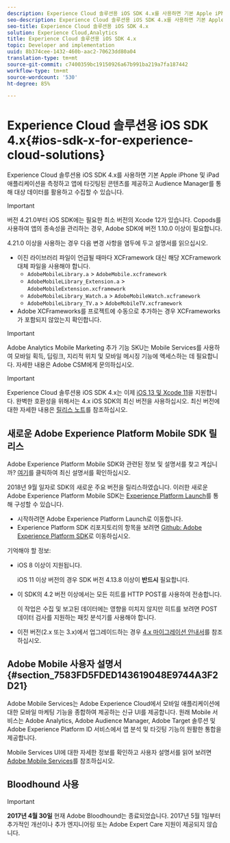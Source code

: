 ```yaml
---
description: Experience Cloud 솔루션용 iOS SDK 4.x를 사용하면 기본 Apple iPhone 및 iPad 애플리케이션을 측정하고 앱에 타깃팅된 콘텐츠를 제공하고 Audience Manager를 통해 대상 데이터를 활용하고 수집할 수 있습니다.
seo-description: Experience Cloud 솔루션용 iOS SDK 4.x를 사용하면 기본 Apple iPhone 및 iPad 애플리케이션을 측정하고 앱에 타깃팅된 콘텐츠를 제공하고 Audience Manager를 통해 대상 데이터를 활용하고 수집할 수 있습니다.
seo-title: Experience Cloud 솔루션용 iOS SDK 4.x
solution: Experience Cloud,Analytics
title: Experience Cloud 솔루션용 iOS SDK 4.x
topic: Developer and implementation
uuid: 8b374cee-1432-460b-aac2-70623dd80a04
translation-type: tm+mt
source-git-commit: c7400359bc19150926a67b991ba219a7fa187442
workflow-type: tm+mt
source-wordcount: '530'
ht-degree: 85%

---
```



# Experience Cloud 솔루션용 iOS SDK 4.x{#ios-sdk-x-for-experience-cloud-solutions}

Experience Cloud 솔루션용 iOS SDK 4.x를 사용하면 기본 Apple iPhone 및 iPad 애플리케이션을 측정하고 앱에 타깃팅된 콘텐츠를 제공하고 Audience Manager를 통해 대상 데이터를 활용하고 수집할 수 있습니다.

>[!IMPORTANT]
>
>버전 4.21.0부터 iOS SDK에는 필요한 최소 버전의 Xcode 12가 있습니다. Copods를 사용하여 앱의 종속성을 관리하는 경우, Adobe SDK에 버전 1.10.0 이상이 필요합니다.

4.21.0 이상을 사용하는 경우 다음 변경 사항을 염두에 두고 설명서를 읽으십시오.

* 이진 라이브러리 파일이 언급될 때마다 XCFramework 대신 해당 XCFramework 대체 파일을 사용해야 합니다.
   * `AdobeMobileLibrary.a` > `AdobeMobile.xcframework`
   * `AdobeMobileLibrary_Extension.a` >  `AdobeMobileExtension.xcframework`
   * `AdobeMobileLibrary_Watch.a` >  `AdobeMobileWatch.xcframework`
   * `AdobeMobileLibrary_TV.a` >  `AdobeMobileTV.xcframework`
* Adobe XCFrameworks를 프로젝트에 수동으로 추가하는 경우 XCFrameworks가 포함되지 않았는지 확인합니다.

>[!IMPORTANT]
>
>Adobe Analytics Mobile Marketing 추가 기능 SKU는 Mobile Services를 사용하여 모바일 획득, 딥링크, 지리적 위치 및 모바일 메시징 기능에 액세스하는 데 필요합니다. 자세한 내용은 Adobe CSM에게 문의하십시오.

>[!IMPORTANT]
>
>Experience Cloud 솔루션용 iOS SDK 4.x는 이제 [iOS 13 및 Xcode 11](https://developer.apple.com/ios/)을 지원합니다. 완벽한 호환성을 위해서는 4.x iOS SDK의 최신 버전을 사용하십시오. 최신 버전에 대한 자세한 내용은 [릴리스 노트](/help/ios/rel-notes.md)를 참조하십시오.

## 새로운 Adobe Experience Platform Mobile SDK 릴리스

Adobe Experience Platform Mobile SDK와 관련된 정보 및 설명서를 찾고 계십니까? [여기](https://aep-sdks.gitbook.io/docs/)를 클릭하여 최신 설명서를 확인하십시오.

2018년 9월 일자로 SDK의 새로운 주요 버전을 릴리스하였습니다. 이러한 새로운 Adobe Experience Platform Mobile SDK는 [Experience Platform Launch](https://www.adobe.com/kr/experience-platform/launch.html)를 통해 구성할 수 있습니다.

* 시작하려면 Adobe Experience Platform Launch로 이동합니다.
* Experience Platform SDK 리포지토리의 항목을 보려면 [Github: Adobe Experience Platform SDK](https://github.com/Adobe-Marketing-Cloud/acp-sdks)로 이동하십시오.

기억해야 할 정보:

* iOS 8 이상이 지원됩니다.

   iOS 11 이상 버전의 경우 SDK 버전 4.13.8 이상이 **반드시** 필요합니다.

* 이 SDK의 4.2 버전 이상에서는 모든 히트를 HTTP POST를 사용하여 전송합니다.

   이 작업은 수집 및 보고된 데이터에는 영향을 미치지 않지만 히트를 보려면 POST 데이터 검사를 지원하는 패킷 분석기를 사용해야 합니다.

* 이전 버전(2.x 또는 3.x)에서 업그레이드하는 경우 [4.x 마이그레이션 안내서](/help/ios/getting-started/migration-v3.md)를 참조하십시오.

## Adobe Mobile 사용자 설명서 {#section_7583FD5FDED143619048E9744A3F2D21}

Adobe Mobile Services는 Adobe Experience Cloud에서 모바일 애플리케이션에 대한 모바일 마케팅 기능을 종합하여 제공하는 신규 UI를 제공합니다. 원래 Mobile 서비스는 Adobe Analytics, Adobe Audience Manager, Adobe Target 솔루션 및 Adobe Experience Platform ID 서비스에서 앱 분석 및 타깃팅 기능의 원활한 통합을 제공합니다.

Mobile Services UI에 대한 자세한 정보를 확인하고 사용자 설명서를 읽어 보려면 [Adobe Mobile Services](/help/using/home.md)를 참조하십시오.

## Bloodhound 사용

>[!IMPORTANT]
>
>**2017년 4월 30일** 현재 Adobe Bloodhound는 종료되었습니다. 2017년 5월 1일부터 추가적인 개선이나 추가 엔지니어링 또는 Adobe Expert Care 지원이 제공되지 않습니다.
